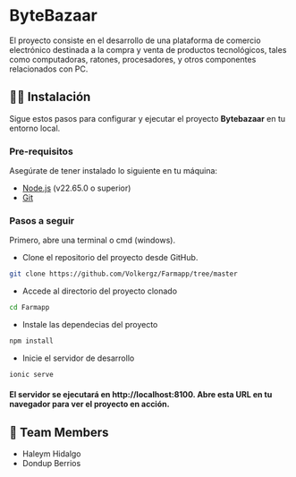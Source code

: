 
# ByteBazaar

El proyecto consiste en el desarrollo de una plataforma de comercio electrónico destinada a la compra y venta de productos tecnológicos, tales como computadoras, ratones, procesadores, y otros componentes relacionados con PC.

## 👨‍💻 Instalación

Sigue estos pasos para configurar y ejecutar el proyecto **Bytebazaar** en tu entorno local.

### Pre-requisitos

Asegúrate de tener instalado lo siguiente en tu máquina:

- [Node.js](https://nodejs.org/en/download/package-manager) (v22.65.0 o superior)
- [Git](https://git-scm.com/)

### Pasos a seguir

Primero, abre una terminal o cmd (windows).
* Clone el repositorio del proyecto desde GitHub.

```bash
git clone https://github.com/Volkergz/Farmapp/tree/master
```

*  Accede al directorio del proyecto clonado

```bash
cd Farmapp
```

* Instale las dependecias del proyecto

```bash
npm install
```

* Inicie el servidor de desarrollo
```bash
ionic serve
```
#### El servidor se ejecutará en http://localhost:8100. Abre esta URL en tu navegador para ver el proyecto en acción.

## 👀 Team Members

* Haleym Hidalgo
* Dondup Berrios
